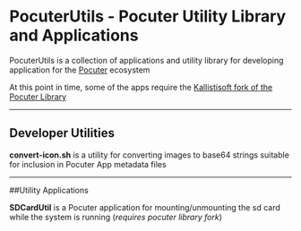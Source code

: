 # PocuterUtils - Pocuter Utility Library and Applications
PocuterUtils is a collection of applications and utility library for developing application for the [Pocuter](https://pocuter.com/pocuter-one)  ecosystem

At this point in time, some of  the apps require the [Kallistisoft fork of the Pocuter Library](https://github.com/kallistisoft/PocuterLib) 


***

## Developer Utilities

**convert-icon.sh** is a utility for converting images to base64 strings suitable for inclusion in Pocuter App metadata files


***

##Utility Applications

**SDCardUtil** is a Pocuter application for mounting/unmounting the sd card while the system is running (*requires pocuter library fork*)